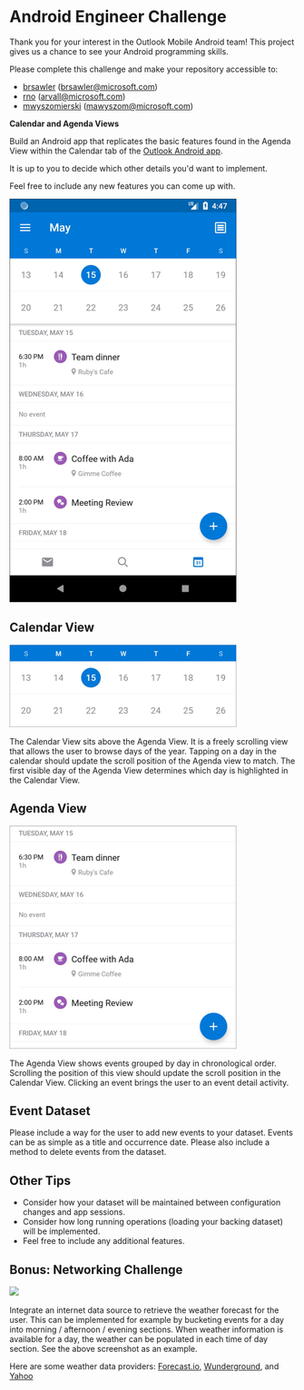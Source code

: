 # Android Engineer Challenge

Thank you for your interest in the Outlook Mobile Android team! This project gives us a chance to see your Android programming skills.

Please complete this challenge and make your repository accessible to:

- [brsawler](https://github.com/brsawler) (brsawler@microsoft.com)
- [rno](https://github.com/rno) (arvall@microsoft.com)
- [mwyszomierski](https://github.com/mwyszomierski) (mawyszom@microsoft.com)

**Calendar and Agenda Views**

Build an Android app that replicates the basic features found in the Agenda View within the Calendar tab of the [Outlook Android app](https://play.google.com/store/apps/details?id=com.microsoft.office.outlook).

It is up to you to decide which other details you'd want to implement.

Feel free to include any new features you can come up with.

![](android_calendar_tab.png)

## Calendar View

![](android_calendar_view.png)

The Calendar View sits above the Agenda View. It is a freely scrolling view that allows the user to browse days of the year. Tapping on a day in the calendar should update the scroll position of the Agenda view to match. The first visible day of the Agenda View determines which day is highlighted in the Calendar View.

## Agenda View

![](android_agenda_view.png)

The Agenda View shows events grouped by day in chronological order. Scrolling the position of this view should update the scroll position in the Calendar View. Clicking an event brings the user to an event detail activity.

## Event Dataset

Please include a way for the user to add new events to your dataset. Events can be as simple as a title and occurrence date. Please also include a method to delete events from the dataset.

## Other Tips

- Consider how your dataset will be maintained between configuration changes and app sessions.
- Consider how long running operations (loading your backing dataset) will be implemented.
- Feel free to include any additional features.

## Bonus: Networking Challenge

![](android_04.png)

Integrate an internet data source to retrieve the weather forecast for the user. This can be implemented for example by bucketing events for a day into morning / afternoon / evening sections. When weather information is available for a day, the weather can be populated in each time of day section. See the above screenshot as an example.

Here are some weather data providers: [Forecast.io](https://developer.forecast.io/), [Wunderground](http://www.wunderground.com/weather/api/), and [Yahoo](https://developer.yahoo.com/weather/)